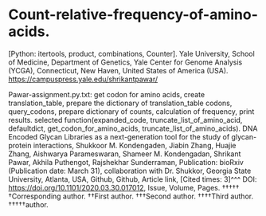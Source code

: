 # Count-relative-frequency-of-amino-acids.
[Python: itertools, product, combinations, Counter].
Yale University, School of Medicine, Department of Genetics, Yale Center for Genome Analysis (YCGA), Connecticut,  New Haven, United States of America (USA).
https://campuspress.yale.edu/shrikantpawar/

Pawar-assignment.py.txt: get codon for amino acids, create translation_table, prepare the dictionary of translation_table codons, query_codons, prepare dictionary of counts, calculation of frequency, print results.
selected function(expanded_code, truncate_list_of_amino_acid, defaultdict, get_codon_for_amino_acids, truncate_list_of_amino_acids).
DNA Encoded Glycan Libraries as a next-generation tool for the study of glycan-protein interactions, Shukkoor M. Kondengaden, Jiabin Zhang, Huajie Zhang, Aishwarya Parameswaran, Shameer M. Kondengadan, Shrikant Pawar, Akhila Puthengot, Rajshekhar Sunderraman, Publication: bioRxiv (Publication date: March 31), collaboration with Dr. Shukkor, Georgia State University, Atlanta, USA, Github, Github, Article link, [Cited times: 3]^^^ DOI: https://doi.org/10.1101/2020.03.30.017012, Issue, Volume, Pages.
†††††
†Corresponding author. ††First author. †††Second author. ††††Third author. †††††author.
